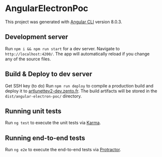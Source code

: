 # AngularElectronPoc

This project was generated with [Angular CLI](https://github.com/angular/angular-cli) version 8.0.3.

## Development server

Run `npm i && npm run start` for a dev server. Navigate to `http://localhost:4200/`. The app will automatically reload if you change any of the source files.

## Build & Deploy to dev server

Get SSH key (to do)
Run `npm run deploy` to compile a production build and deploy it to [artlunettev2-dev.zento.fr](https://artlunettev2-dev.zento.fr). The build artifacts will be stored in the `dist/angular-electron-poc/` directory.

## Running unit tests

Run `ng test` to execute the unit tests via [Karma](https://karma-runner.github.io).

## Running end-to-end tests

Run `ng e2e` to execute the end-to-end tests via [Protractor](http://www.protractortest.org/).
